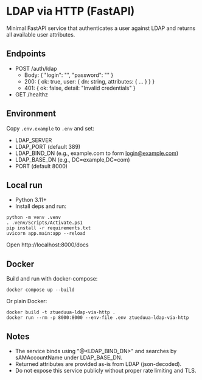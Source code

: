 # LDAP via HTTP (FastAPI)

Minimal FastAPI service that authenticates a user against LDAP and returns all available user attributes.

## Endpoints

- POST /auth/ldap
  - Body: { "login": "<user>", "password": "<pass>" }
  - 200: { ok: true, user: { dn: string, attributes: { ... } } }
  - 401: { ok: false, detail: "Invalid credentials" }
- GET /healthz

## Environment

Copy `.env.example` to `.env` and set:

- LDAP_SERVER
- LDAP_PORT (default 389)
- LDAP_BIND_DN (e.g., example.com to form login@example.com)
- LDAP_BASE_DN (e.g., DC=example,DC=com)
- PORT (default 8000)

## Local run

- Python 3.11+
- Install deps and run:

```
python -m venv .venv
. .venv/Scripts/Activate.ps1
pip install -r requirements.txt
uvicorn app.main:app --reload
```

Open http://localhost:8000/docs

## Docker

Build and run with docker-compose:

```
docker compose up --build
```

Or plain Docker:

```
docker build -t ztueduua-ldap-via-http .
docker run --rm -p 8000:8000 --env-file .env ztueduua-ldap-via-http
```

## Notes

- The service binds using "<login>@<LDAP_BIND_DN>" and searches by sAMAccountName under LDAP_BASE_DN.
- Returned attributes are provided as-is from LDAP (json-decoded).
- Do not expose this service publicly without proper rate limiting and TLS.
